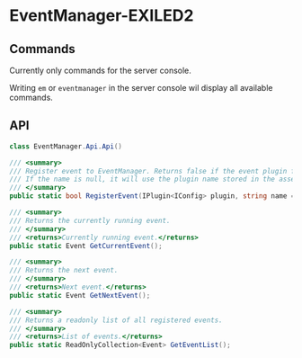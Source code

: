 # EventManager-EXILED2

## Commands
Currently only commands for the server console.

Writing `em` or `eventmanager` in the server console wil display all available commands.

## API

```cs
class EventManager.Api.Api()

/// <summary>
/// Register event to EventManager. Returns false if the event plugin fails to register.
/// If the name is null, it will use the plugin name stored in the assembly.
/// </summary>
public static bool RegisterEvent(IPlugin<IConfig> plugin, string name = null);

/// <summary>
/// Returns the currently running event.
/// </summary>
/// <returns>Currently running event.</returns>
public static Event GetCurrentEvent();

/// <summary>
/// Returns the next event.
/// </summary>
/// <returns>Next event.</returns>
public static Event GetNextEvent();

/// <summary>
/// Returns a readonly list of all registered events.
/// </summary>
/// <returns>List of events.</returns>
public static ReadOnlyCollection<Event> GetEventList();
